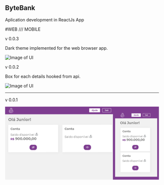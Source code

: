 <!--Bora abrir um banco meu bom-->
## ByteBank
Aplication development in ReactJs App

#WEB   ///   MOBILE

v 0.0.3

Dark theme implemented for the web browser app.

![Image of UI](https://github.com/vampyrsoda/ByteBank/blob/main/src/assets/images/bytebank-screen-v3.png)



v 0.0.2

Box for each details hooked from api.

![Image of UI](https://raw.githubusercontent.com/vampyrsoda/ByteBank/main/src/assets/images/bytebank-screen-v2.png)

---------

v 0.0.1

![Image of UI](./src/assets/images/bytebank-screen.png)
